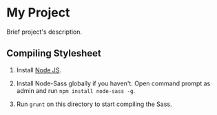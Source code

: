 # My Project

Brief project's description.

## Compiling Stylesheet

1. Install [Node JS](https://nodejs.org/).

2. Install Node-Sass globally if you haven't. Open command prompt as admin and run `npm install node-sass -g`.

3. Run `grunt` on this directory to start compiling the Sass.